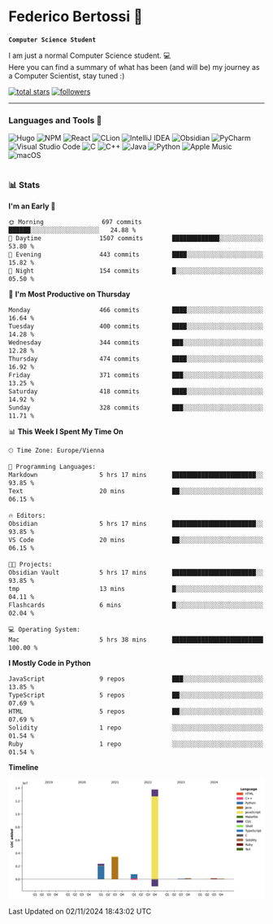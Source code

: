 # Federico Bertossi 🚀

**`Computer Science Student`**

[//]: # (Thanks to @ForrestKnight for the inspiration.)

<!-- TODO: Insert a banner image -->

I am just a normal Computer Science student. 💻 </br>
Here you can find a summary of what has been (and will be) my journey as a Computer Scientist, stay tuned :)

   <p>
      <a href="https://github.com/mrBymax?tab=repositories&sort=stargazers">
         <img alt="total stars" title="Total stars on GitHub" src="https://custom-icon-badges.demolab.com/github/stars/mrBymax?color=55960c&style=for-the-badge&labelColor=488207&logo=star"/></a>
<a href="https://github.com/mrBymax?tab=followers">
         <img alt="followers" title="Follow me on Github" src="https://custom-icon-badges.demolab.com/github/followers/mrBymax?color=236ad3&labelColor=1155ba&style=for-the-badge&logo=person-add&label=Follow&logoColor=white"/></a>
   </p>

---

<!-- TODO: Insert a GIF -->
### Languages and Tools 🧰

<!-- TODO: Change it with shields -->
![Hugo](https://img.shields.io/badge/Hugo-black.svg?style=for-the-badge&logo=Hugo)
![NPM](https://img.shields.io/badge/NPM-%23CB3837.svg?style=for-the-badge&logo=npm&logoColor=white)
![React](https://img.shields.io/badge/react-%2320232a.svg?style=for-the-badge&logo=react&logoColor=%2361DAFB)
![CLion](https://img.shields.io/badge/CLion-black?style=for-the-badge&logo=clion&logoColor=white)
![IntelliJ IDEA](https://img.shields.io/badge/IntelliJIDEA-000000.svg?style=for-the-badge&logo=intellij-idea&logoColor=white)
![Obsidian](https://img.shields.io/badge/Obsidian-%23483699.svg?style=for-the-badge&logo=obsidian&logoColor=white)
![PyCharm](https://img.shields.io/badge/pycharm-143?style=for-the-badge&logo=pycharm&logoColor=black&color=black&labelColor=green)
![Visual Studio Code](https://img.shields.io/badge/Visual%20Studio%20Code-0078d7.svg?style=for-the-badge&logo=visual-studio-code&logoColor=white)
![C](https://img.shields.io/badge/c-%2300599C.svg?style=for-the-badge&logo=c&logoColor=white)
![C++](https://img.shields.io/badge/c++-%2300599C.svg?style=for-the-badge&logo=c%2B%2B&logoColor=white)
![Java](https://img.shields.io/badge/java-%23ED8B00.svg?style=for-the-badge&logo=openjdk&logoColor=white)
![Python](https://img.shields.io/badge/python-3670A0?style=for-the-badge&logo=python&logoColor=ffdd54)
![Apple Music](https://img.shields.io/badge/Apple_Music-9933CC?style=for-the-badge&logo=apple-music&logoColor=white)
![macOS](https://img.shields.io/badge/mac%20os-000000?style=for-the-badge&logo=macos&logoColor=F0F0F0)


#

### 📊 Stats

<!-- ![My GitHub stats](https://github-readme-stats.vercel.app/api?username=mrBymax&show_icons=true&theme=dracula) -->


<!--START_SECTION:waka-->
**I'm an Early 🐤** 

```text
🌞 Morning                697 commits         ██████░░░░░░░░░░░░░░░░░░░   24.88 % 
🌆 Daytime                1507 commits        █████████████░░░░░░░░░░░░   53.80 % 
🌃 Evening                443 commits         ████░░░░░░░░░░░░░░░░░░░░░   15.82 % 
🌙 Night                  154 commits         █░░░░░░░░░░░░░░░░░░░░░░░░   05.50 % 
```
📅 **I'm Most Productive on Thursday** 

```text
Monday                   466 commits         ████░░░░░░░░░░░░░░░░░░░░░   16.64 % 
Tuesday                  400 commits         ████░░░░░░░░░░░░░░░░░░░░░   14.28 % 
Wednesday                344 commits         ███░░░░░░░░░░░░░░░░░░░░░░   12.28 % 
Thursday                 474 commits         ████░░░░░░░░░░░░░░░░░░░░░   16.92 % 
Friday                   371 commits         ███░░░░░░░░░░░░░░░░░░░░░░   13.25 % 
Saturday                 418 commits         ████░░░░░░░░░░░░░░░░░░░░░   14.92 % 
Sunday                   328 commits         ███░░░░░░░░░░░░░░░░░░░░░░   11.71 % 
```


📊 **This Week I Spent My Time On** 

```text
🕑︎ Time Zone: Europe/Vienna

💬 Programming Languages: 
Markdown                 5 hrs 17 mins       ███████████████████████░░   93.85 % 
Text                     20 mins             ██░░░░░░░░░░░░░░░░░░░░░░░   06.15 % 

🔥 Editors: 
Obsidian                 5 hrs 17 mins       ███████████████████████░░   93.85 % 
VS Code                  20 mins             ██░░░░░░░░░░░░░░░░░░░░░░░   06.15 % 

🐱‍💻 Projects: 
Obsidian Vault           5 hrs 17 mins       ███████████████████████░░   93.85 % 
tmp                      13 mins             █░░░░░░░░░░░░░░░░░░░░░░░░   04.11 % 
Flashcards               6 mins              █░░░░░░░░░░░░░░░░░░░░░░░░   02.04 % 

💻 Operating System: 
Mac                      5 hrs 38 mins       █████████████████████████   100.00 % 
```

**I Mostly Code in Python** 

```text
JavaScript               9 repos             ███░░░░░░░░░░░░░░░░░░░░░░   13.85 % 
TypeScript               5 repos             ██░░░░░░░░░░░░░░░░░░░░░░░   07.69 % 
HTML                     5 repos             ██░░░░░░░░░░░░░░░░░░░░░░░   07.69 % 
Solidity                 1 repo              ░░░░░░░░░░░░░░░░░░░░░░░░░   01.54 % 
Ruby                     1 repo              ░░░░░░░░░░░░░░░░░░░░░░░░░   01.54 % 
```



**Timeline**

![Lines of Code chart](https://raw.githubusercontent.com/mrBymax/mrBymax/main/assets/bar_graph.png)


 Last Updated on 02/11/2024 18:43:02 UTC
<!--END_SECTION:waka-->


[linkedin]: https://linkedin.com/federico-bertossi
[website]:  https://www.federicobertossi.com

</details>

